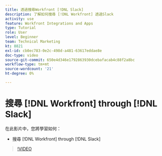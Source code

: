 ```yaml
---
title: 透過搜尋Workfront [!DNL Slack]
description: 了解如何搜尋 [!DNL Workfront] 透過Slack
activity: use
feature: Workfront Integrations and Apps
type: Tutorial
role: User
level: Beginner
team: Technical Marketing
kt: 8821
exl-id: cb0ec783-0e2c-498d-a481-63617eddae8e
doc-type: video
source-git-commit: 650e4d346e1792863930dcebafacab4c88f2a8bc
workflow-type: tm+mt
source-wordcount: '21'
ht-degree: 0%

---
```


# 搜尋 [!DNL Workfront] through [!DNL Slack]

在此影片中，您將學習如何：

* 搜尋 [!DNL Workfront] through [!DNL Slack]

>[!VIDEO](https://video.tv.adobe.com/v/335121/?quality=12&learn=on)
